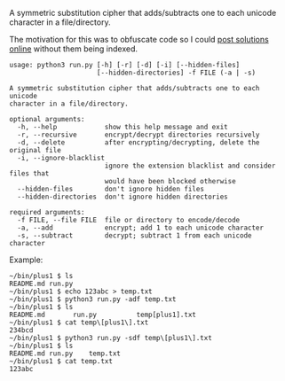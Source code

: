 A symmetric substitution cipher that adds/subtracts one to each unicode character in a file/directory.

The motivation for this was to obfuscate code so I could [post solutions online](https://github.com/seanbreckenridge/CS-Assignments) without them being indexed.

```
usage: python3 run.py [-h] [-r] [-d] [-i] [--hidden-files]
                      [--hidden-directories] -f FILE (-a | -s)

A symmetric substitution cipher that adds/subtracts one to each unicode
character in a file/directory.

optional arguments:
  -h, --help            show this help message and exit
  -r, --recursive       encrypt/decrypt directories recursively
  -d, --delete          after encrypting/decrypting, delete the original file
  -i, --ignore-blacklist
                        ignore the extension blacklist and consider files that
                        would have been blocked otherwise
  --hidden-files        don't ignore hidden files
  --hidden-directories  don't ignore hidden directories

required arguments:
  -f FILE, --file FILE  file or directory to encode/decode
  -a, --add             encrypt; add 1 to each unicode character
  -s, --subtract        decrypt; subtract 1 from each unicode character
```

Example:

```
~/bin/plus1 $ ls
README.md run.py
~/bin/plus1 $ echo 123abc > temp.txt
~/bin/plus1 $ python3 run.py -adf temp.txt
~/bin/plus1 $ ls
README.md       run.py          temp[plus1].txt
~/bin/plus1 $ cat temp\[plus1\].txt
234bcd
~/bin/plus1 $ python3 run.py -sdf temp\[plus1\].txt
~/bin/plus1 $ ls
README.md run.py    temp.txt
~/bin/plus1 $ cat temp.txt
123abc
```
